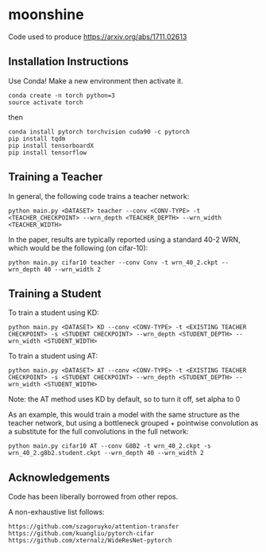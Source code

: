 # moonshine

Code used to produce https://arxiv.org/abs/1711.02613

## Installation Instructions

Use Conda! Make a new environment then activate it.
```
conda create -n torch python=3
source activate torch
```
then

```
conda install pytorch torchvision cuda90 -c pytorch
pip install tqdm
pip install tensorboardX
pip install tensorflow
```

## Training a Teacher

In general, the following code trains a teacher network:

```
python main.py <DATASET> teacher --conv <CONV-TYPE> -t <TEACHER_CHECKPOINT> --wrn_depth <TEACHER_DEPTH> --wrn_width <TEACHER_WIDTH>
```

In the paper, results are typically reported using a standard 40-2 WRN,
which would be the following (on cifar-10):

```
python main.py cifar10 teacher --conv Conv -t wrn_40_2.ckpt --wrn_depth 40 --wrn_width 2
```

## Training a Student

To train a student using KD:

```
python main.py <DATASET> KD --conv <CONV-TYPE> -t <EXISTING TEACHER CHECKPOINT> -s <STUDENT CHECKPOINT> --wrn_depth <STUDENT_DEPTH> --wrn_width <STUDENT_WIDTH>
```
  
To train a student using AT:

```
python main.py <DATASET> AT --conv <CONV-TYPE> -t <EXISTING TEACHER CHECKPOINT> -s <STUDENT CHECKPOINT> --wrn_depth <STUDENT_DEPTH> --wrn_width <STUDENT_WIDTH>
```
  
Note: the AT method uses KD by default, so to turn it off, set alpha to 0

As an example, this would train a model with the same structure as the
teacher network, but using a bottleneck grouped + pointwise convolution as
a substitute for the full convolutions in the full network:

```
python main.py cifar10 AT --conv G8B2 -t wrn_40_2.ckpt -s wrn_40_2.g8b2.student.ckpt --wrn_depth 40 --wrn_width 2
```

## Acknowledgements

Code has been liberally borrowed from other repos.

A non-exhaustive list follows:

```
https://github.com/szagoruyko/attention-transfer
https://github.com/kuangliu/pytorch-cifar
https://github.com/xternalz/WideResNet-pytorch
```
